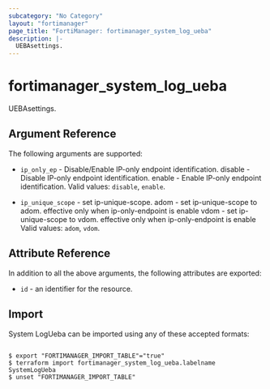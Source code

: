 ```yaml
---
subcategory: "No Category"
layout: "fortimanager"
page_title: "FortiManager: fortimanager_system_log_ueba"
description: |-
  UEBAsettings.
---
```


# fortimanager_system_log_ueba
UEBAsettings.

## Argument Reference


The following arguments are supported:


* `ip_only_ep` - Disable/Enable IP-only endpoint identification. disable - Disable IP-only endpoint identification. enable - Enable IP-only endpoint identification. Valid values: `disable`, `enable`.

* `ip_unique_scope` - set ip-unique-scope. adom - set ip-unique-scope to adom. effective only when ip-only-endpoint is enable vdom - set ip-unique-scope to vdom. effective only when ip-only-endpoint is enable Valid values: `adom`, `vdom`.



## Attribute Reference

In addition to all the above arguments, the following attributes are exported:
* `id` - an identifier for the resource.

## Import

System LogUeba can be imported using any of these accepted formats:
```

$ export "FORTIMANAGER_IMPORT_TABLE"="true"
$ terraform import fortimanager_system_log_ueba.labelname SystemLogUeba
$ unset "FORTIMANAGER_IMPORT_TABLE"
```

